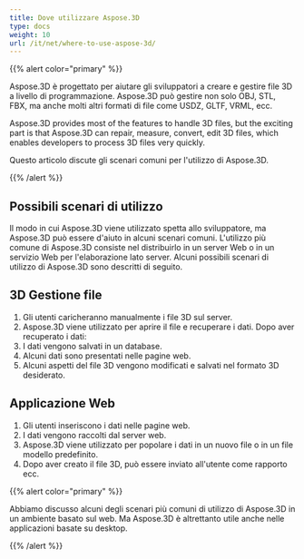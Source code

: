 ```yaml
---
title: Dove utilizzare Aspose.3D
type: docs
weight: 10
url: /it/net/where-to-use-aspose-3d/
---
```

{{% alert color="primary" %}} 

Aspose.3D è progettato per aiutare gli sviluppatori a creare e gestire file 3D a livello di programmazione. Aspose.3D può gestire non solo OBJ, STL, FBX, ma anche molti altri formati di file come USDZ, GLTF, VRML, ecc.

Aspose.3D provides most of the features to handle 3D files, but the exciting part is that Aspose.3D can repair, measure, convert, edit 3D files, which enables developers to process 3D files very quickly.

Questo articolo discute gli scenari comuni per l'utilizzo di Aspose.3D.

{{% /alert %}} 
##  **Possibili scenari di utilizzo**
Il modo in cui Aspose.3D viene utilizzato spetta allo sviluppatore, ma Aspose.3D può essere d'aiuto in alcuni scenari comuni. L'utilizzo più comune di Aspose.3D consiste nel distribuirlo in un server Web o in un servizio Web per l'elaborazione lato server. Alcuni possibili scenari di utilizzo di Aspose.3D sono descritti di seguito.
##  **3D Gestione file**
1. Gli utenti caricheranno manualmente i file 3D sul server.
1. Aspose.3D viene utilizzato per aprire il file e recuperare i dati.
Dopo aver recuperato i dati:
1. I dati vengono salvati in un database.
1. Alcuni dati sono presentati nelle pagine web.
1. Alcuni aspetti del file 3D vengono modificati e salvati nel formato 3D desiderato.
##  **Applicazione Web**
1. Gli utenti inseriscono i dati nelle pagine web.
1. I dati vengono raccolti dal server web.
1. Aspose.3D viene utilizzato per popolare i dati in un nuovo file o in un file modello predefinito.
1. Dopo aver creato il file 3D, può essere inviato all'utente come rapporto ecc.

{{% alert color="primary" %}} 

Abbiamo discusso alcuni degli scenari più comuni di utilizzo di Aspose.3D in un ambiente basato sul web. Ma Aspose.3D è altrettanto utile anche nelle applicazioni basate su desktop.

{{% /alert %}}
